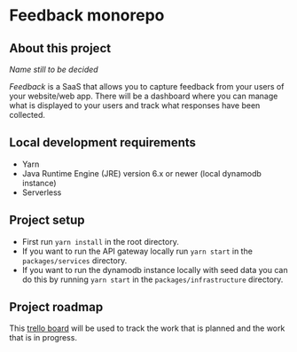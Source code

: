 # Feedback monorepo

## About this project
*Name still to be decided*

*Feedback* is a SaaS that allows you to capture feedback from your users of your website/web app. There will be a dashboard where you can manage what is displayed to your users and track what responses have been collected.

## Local development requirements
- Yarn
- Java Runtime Engine (JRE) version 6.x or newer (local dynamodb instance)
- Serverless

## Project setup
- First run `yarn install` in the root directory.
- If you want to run the API gateway locally run `yarn start` in the `packages/services` directory.
- If you want to run the dynamodb instance locally with seed data you can do this by running `yarn start` in the `packages/infrastructure` directory.

## Project roadmap
This [trello board](https://trello.com/b/4ytATkIA) will be used to track the work that is planned and the work that is in progress.